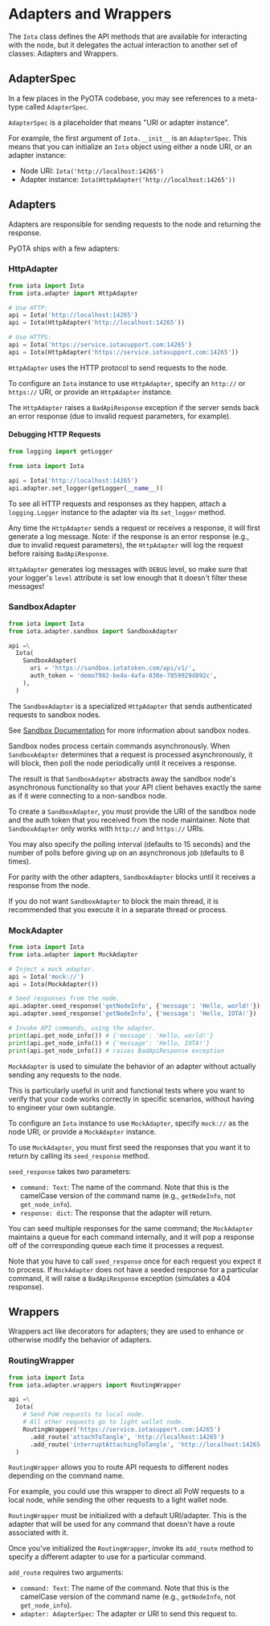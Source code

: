 # Adapters and Wrappers
The `Iota` class defines the API methods that are available for interacting with
the node, but it delegates the actual interaction to another set of classes:
Adapters and Wrappers.

## AdapterSpec
In a few places in the PyOTA codebase, you may see references to a meta-type
called `AdapterSpec`.

`AdapterSpec` is a placeholder that means "URI or adapter instance".

For example, the first argument of `Iota.__init__` is an `AdapterSpec`.  This
means that you can initialize an `Iota` object using either a node URI, or an
adapter instance:

- Node URI: `Iota('http://localhost:14265')`
- Adapter instance: `Iota(HttpAdapter('http://localhost:14265'))`

## Adapters
Adapters are responsible for sending requests to the node and returning the
response.

PyOTA ships with a few adapters:

### HttpAdapter
```python
from iota import Iota
from iota.adapter import HttpAdapter

# Use HTTP:
api = Iota('http://localhost:14265')
api = Iota(HttpAdapter('http://localhost:14265'))

# Use HTTPS:
api = Iota('https://service.iotasupport.com:14265')
api = Iota(HttpAdapter('https://service.iotasupport.com:14265'))
```

`HttpAdapter` uses the HTTP protocol to send requests to the node.

To configure an `Iota` instance to use `HttpAdapter`, specify an `http://` or
`https://` URI, or provide an `HttpAdapter` instance.

The `HttpAdapter` raises a `BadApiResponse` exception if the server sends back
an error response (due to invalid request parameters, for example).

#### Debugging HTTP Requests
```python
from logging import getLogger

from iota import Iota

api = Iota('http://localhost:14265')
api.adapter.set_logger(getLogger(__name__))
```

To see all HTTP requests and responses as they happen, attach a `logging.Logger`
instance to the adapter via its `set_logger` method.

Any time the `HttpAdapter` sends a request or receives a response, it will first
generate a log message.  Note: if the response is an error response (e.g., due
to invalid request parameters), the `HttpAdapter` will log the request before
raising `BadApiResponse`.


<aside class="notice">
  <code>HttpAdapter</code> generates log messages with <code>DEBUG</code> level,
  so make sure that your logger's <code>level</code> attribute is set low enough
  that it doesn't filter these messages!
</aside>

### SandboxAdapter
```python
from iota import Iota
from iota.adapter.sandbox import SandboxAdapter

api =\
  Iota(
    SandboxAdapter(
      uri = 'https://sandbox.iotatoken.com/api/v1/',
      auth_token = 'demo7982-be4a-4afa-830e-7859929d892c',
    ),
  )
```

The `SandboxAdapter` is a specialized `HttpAdapter` that sends authenticated
requests to sandbox nodes.

<aside class="notice">
  See <a href="http://dev.iotatoken.org/sandbox/">Sandbox Documentation</a> for
  more information about sandbox nodes.
</aside>

Sandbox nodes process certain commands asynchronously.  When `SandboxAdapter`
determines that a request is processed asynchronously, it will block, then poll
the node periodically until it receives a response.

The result is that `SandboxAdapter` abstracts away the sandbox node's
asynchronous functionality so that your API client behaves exactly the same as
if it were connecting to a non-sandbox node.

To create a `SandboxAdapter`, you must provide the URI of the sandbox node and
the auth token that you received from the node maintainer.  Note that
`SandboxAdapter` only works with `http://` and `https://` URIs.

You may also specify the polling interval (defaults to 15 seconds) and the
number of polls before giving up on an asynchronous job (defaults to 8 times).

<aside class="notice">
  For parity with the other adapters, <code>SandboxAdapter</code> blocks until
  it receives a response from the node.

  <p>
    If you do not want <code>SandboxAdapter</code> to block the main thread, it
    is recommended that you execute it in a separate thread or process.
  </p>
</aside>

### MockAdapter
```python
from iota import Iota
from iota.adapter import MockAdapter

# Inject a mock adapter.
api = Iota('mock://')
api = Iota(MockAdapter())

# Seed responses from the node.
api.adapter.seed_response('getNodeInfo', {'message': 'Hello, world!'})
api.adapter.seed_response('getNodeInfo', {'message': 'Hello, IOTA!'})

# Invoke API commands, using the adapter.
print(api.get_node_info()) # {'message': 'Hello, world!'}
print(api.get_node_info()) # {'message': 'Hello, IOTA!'}
print(api.get_node_info()) # raises BadApiResponse exception
```

`MockAdapter` is used to simulate the behavior of an adapter without actually
sending any requests to the node.

This is particularly useful in unit and functional tests where you want to
verify that your code works correctly in specific scenarios, without having to
engineer your own subtangle.

To configure an `Iota` instance to use `MockAdapter`, specify `mock://` as the
node URI, or provide a `MockAdapter` instance.

To use `MockAdapter`, you must first seed the responses that you want it to
return by calling its `seed_response` method.

`seed_response` takes two parameters:

- `command: Text`: The name of the command.  Note that this is the camelCase
  version of the command name (e.g., `getNodeInfo`, not `get_node_info`).
- `response: dict`: The response that the adapter will return.

You can seed multiple responses for the same command; the `MockAdapter`
maintains a queue for each command internally, and it will pop a response off of
the corresponding queue each time it processes a request.

Note that you have to call `seed_response` once for each request you expect it
to process.  If `MockAdapter` does not have a seeded response for a particular
command, it will raise a `BadApiResponse` exception (simulates a 404 response).

## Wrappers
Wrappers act like decorators for adapters; they are used to enhance or otherwise
modify the behavior of adapters.

### RoutingWrapper
```python
from iota import Iota
from iota.adapter.wrappers import RoutingWrapper

api =\
  Iota(
    # Send PoW requests to local node.
    # All other requests go to light wallet node.
    RoutingWrapper('https://service.iotasupport.com:14265')
      .add_route('attachToTangle', 'http://localhost:14265')
      .add_route('interruptAttachingToTangle', 'http://localhost:14265')
  )
```

`RoutingWrapper` allows you to route API requests to different nodes depending
on the command name.

For example, you could use this wrapper to direct all PoW requests to a local
node, while sending the other requests to a light wallet node.

`RoutingWrapper` must be initialized with a default URI/adapter.  This is the
adapter that will be used for any command that doesn't have a route associated
with it.

Once you've initialized the `RoutingWrapper`, invoke its `add_route` method to
specify a different adapter to use for a particular command.

`add_route` requires two arguments:

- `command: Text`: The name of the command.  Note that this is the camelCase
  version of the command name (e.g., `getNodeInfo`, not `get_node_info`).
- `adapter: AdapterSpec`: The adapter or URI to send this request to.
